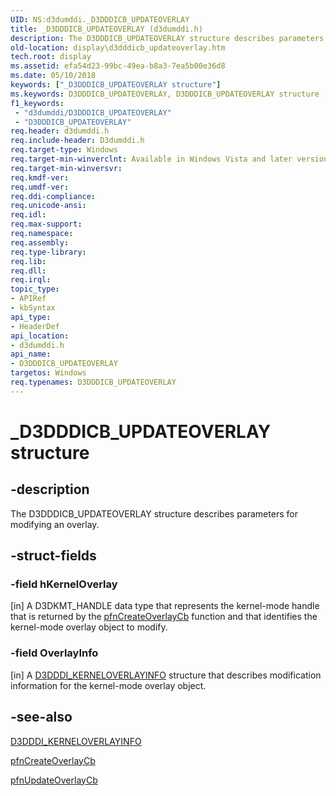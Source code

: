 ```yaml
---
UID: NS:d3dumddi._D3DDDICB_UPDATEOVERLAY
title: _D3DDDICB_UPDATEOVERLAY (d3dumddi.h)
description: The D3DDDICB_UPDATEOVERLAY structure describes parameters for modifying an overlay.
old-location: display\d3dddicb_updateoverlay.htm
tech.root: display
ms.assetid: efa54d23-99bc-49ea-b8a3-7ea5b00e36d8
ms.date: 05/10/2018
keywords: ["_D3DDDICB_UPDATEOVERLAY structure"]
ms.keywords: D3DDDICB_UPDATEOVERLAY, D3DDDICB_UPDATEOVERLAY structure [Display Devices], D3D_param_Structs_b9e39db9-44ba-45d5-9500-dd9d5d8cc4bb.xml, _D3DDDICB_UPDATEOVERLAY, d3dumddi/D3DDDICB_UPDATEOVERLAY, display.d3dddicb_updateoverlay
f1_keywords:
 - "d3dumddi/D3DDDICB_UPDATEOVERLAY"
 - "D3DDDICB_UPDATEOVERLAY"
req.header: d3dumddi.h
req.include-header: D3dumddi.h
req.target-type: Windows
req.target-min-winverclnt: Available in Windows Vista and later versions of the Windows operating systems.
req.target-min-winversvr: 
req.kmdf-ver: 
req.umdf-ver: 
req.ddi-compliance: 
req.unicode-ansi: 
req.idl: 
req.max-support: 
req.namespace: 
req.assembly: 
req.type-library: 
req.lib: 
req.dll: 
req.irql: 
topic_type:
- APIRef
- kbSyntax
api_type:
- HeaderDef
api_location:
- d3dumddi.h
api_name:
- D3DDDICB_UPDATEOVERLAY
targetos: Windows
req.typenames: D3DDDICB_UPDATEOVERLAY
---
```


# _D3DDDICB_UPDATEOVERLAY structure


## -description


The D3DDDICB_UPDATEOVERLAY structure describes parameters for modifying an overlay.


## -struct-fields




### -field hKernelOverlay

[in] A D3DKMT_HANDLE data type that represents the kernel-mode handle that is returned by the <a href="https://docs.microsoft.com/windows-hardware/drivers/ddi/d3dumddi/nc-d3dumddi-pfnd3dddi_createoverlaycb">pfnCreateOverlayCb</a> function and that identifies the kernel-mode overlay object to modify. 


### -field OverlayInfo

[in] A <a href="https://docs.microsoft.com/windows-hardware/drivers/ddi/d3dukmdt/ns-d3dukmdt-_d3dddi_kerneloverlayinfo">D3DDDI_KERNELOVERLAYINFO</a> structure that describes modification information for the kernel-mode overlay object. 


## -see-also




<a href="https://docs.microsoft.com/windows-hardware/drivers/ddi/d3dukmdt/ns-d3dukmdt-_d3dddi_kerneloverlayinfo">D3DDDI_KERNELOVERLAYINFO</a>



<a href="https://docs.microsoft.com/windows-hardware/drivers/ddi/d3dumddi/nc-d3dumddi-pfnd3dddi_createoverlaycb">pfnCreateOverlayCb</a>



<a href="https://docs.microsoft.com/windows-hardware/drivers/ddi/d3dumddi/nc-d3dumddi-pfnd3dddi_updateoverlaycb">pfnUpdateOverlayCb</a>
 

 

